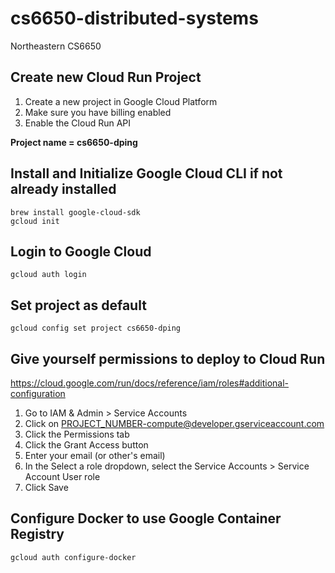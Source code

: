 # cs6650-distributed-systems
Northeastern CS6650

## Create new Cloud Run Project

1. Create a new project in Google Cloud Platform
2. Make sure you have billing enabled
3. Enable the Cloud Run API

**Project name = cs6650-dping**

## Install and Initialize Google Cloud CLI if not already installed
```
brew install google-cloud-sdk
gcloud init
```

## Login to Google Cloud
```
gcloud auth login
```

## Set project as default
```
gcloud config set project cs6650-dping
```

## Give yourself permissions to deploy to Cloud Run

https://cloud.google.com/run/docs/reference/iam/roles#additional-configuration 

1. Go to IAM & Admin > Service Accounts
2. Click on PROJECT_NUMBER-compute@developer.gserviceaccount.com
3. Click the Permissions tab
4. Click the Grant Access button
5. Enter your email (or other's email)
6. In the Select a role dropdown, select the Service Accounts > Service Account User role
7. Click Save

## Configure Docker to use Google Container Registry
```
gcloud auth configure-docker
```